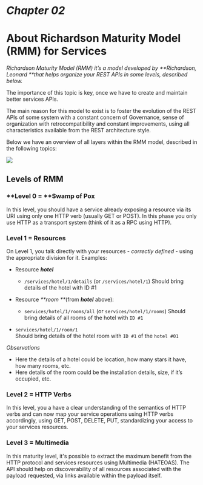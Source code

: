 # _Chapter 02_

# About Richardson Maturity Model \(RMM\) for Services

_Richardson Maturity Model \(RMM\) it’s a model developed by **Richardson, Leonard **that helps organize your REST APIs in some levels, described below._

The importance of this topic is key, once we have to create and maintain better services APIs.

The main reason for this model to exist is to foster the evolution of the REST APIs of some system with a constant concern of Governance, sense of organization with retrocompatibility and constant improvements, using all characteristics available from the REST architecture style.

Below we have an overview of all layers within the RMM model, described in the following topics:

![](https://microservicesradar.files.wordpress.com/2017/09/rmm.png)

## Levels of RMM

### **Level 0 = **Swamp of Pox

In this level, you should have a service already exposing a resource via its URI using only one HTTP verb \(usually GET or POST\). In this phase you only use HTTP as a transport system \(think of it as a RPC using HTTP\).

### **Level 1 = Resources**

On Level 1, you talk directly with your resources - _correctly defined_ - using the appropriate division for it. Examples:

* Resource _**hotel**_
  * `/services/hotel/1/details` \(or `/services/hotel/1`\)
    Should bring details of the hotel with ID \#1
* Resource _**room **_\(from _**hotel**_ above\):

  * `services/hotel/1/rooms/all` \(or `services/hotel/1/rooms`\)
    Should bring details of all rooms of the hotel with `ID #1`

* `services/hotel/1/room/1`  
  Should bring details of the hotel room with `ID #1` of the `hotel #01`

_Observations_

* Here the details of a hotel could be location, how many stars it have, how many rooms, etc.
* Here details of the room could be the installation details, size, if it’s occupied, etc.

### **Level 2 = HTTP Verbs**

In this level, you a have a clear understanding of the semantics of HTTP verbs and can now map your service operations using HTTP verbs accordingly, using GET, POST, DELETE, PUT, standardizing your access to your services resources.

### **Level 3 = Multimedia**

In this maturity level, it's possible to extract the maximum benefit from the HTTP protocol and services resources using Multimedia \(HATEOAS\). The API should help on discoverability of all resources associated with the payload requested, via links available within the payload itself.

